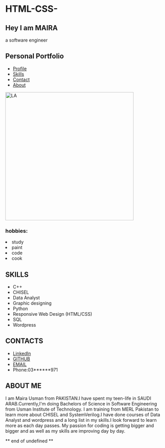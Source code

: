 # HTML-CSS-
<!DOCTYPE html>
<html lang="en">
<meta charset="UTF-8">

<meta name="viewport" content="width=device-width,initial-scale=1">
<link rel="stylesheet" href="styles.css">
<section id="welcome-section" class="welcome-section">
      <h1>Hey I am MAIRA</h1>
      <p>a software engineer</p>
    </section>
<section id="projects">
<h2> Personal Portfolio</h2>
  <nav id="navbar" class="nav">
  <ul class="nav-list">
    <li><a href="#profile">Profile</a></li>
 <li> <a href="#skills">Skills</a></li>
  <li><a href="#contact">Contact</a></li>
  <li><a href="#about">About</a>
</nav></li>

</section>
<body>



<div id="profile-link" >
 <img width="400"src="https://i.pinimg.com/736x/78/d3/eb/78d3ebf183c12ce2423da6e9c41c5a65.jpg" alt="LA"></img>
 <p><h3>hobbies: </h3>
   <ul=><li>
     study
     </li>
     <li>
     paint
    </li>
     <li>
     code
     </li>
     <li>
     cook
     </li>
     </ul>
 </p>
</div>
<div id="skills" >
 <h2> SKILLS</h2>
<p>
  <ul>
    <li>
     C++
     </li>
     <li>
     CHISEL
     </li>
     <li>
     Data Analyst
     </li>
     <li>
     Graphic designing
     </li>
     <li>
     Python
     </li>
     <li>
       Responsive Web Design
          (HTML/CSS)
    </li>
    <li>
     SQL
     </li>
     <li>
     Wordpress
     </li>
     </ul>
</p>
 </div>
<div id="contact" >
 <h2> CONTACTS</h2>
<p>
  <ul>
    <li>
      <a href="https://www.linkedin.com/in/maira-usman-">
     LinkedIn </a>
     </li>
     <li>
    <a href="https://github.com/Myrausman"> GITHUB</a>
     </li>
     <li>
     <a href="21b-011-se@students.uit.edu"> EMAIL</a>
     </li>
     <li>
     Phone:03******971
     </li>
     </ul>
</p>
 </div>
 <div id="about" >
 <h2> ABOUT ME</h2>
<p>I am Maira Usman from PAKISTAN.I have spent my teen-life in SAUDI ARAB.Currently,I'm doing Bachelors of Science in Software Engineering from Usman Institute of Technology. I am training from MERL Pakistan to learn more about CHISEL and SystemVerilog.I have done courses of Data Analyst and wordpress and a long list in my skills.I look forward to learn more as each day passes. My passion for coding is getting bigger and bigger and as well as my skills are improving day by day.  </p>
</body>
</html>

** end of undefined **
